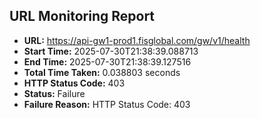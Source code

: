 ## URL Monitoring Report

- **URL:** https://api-gw1-prod1.fisglobal.com/gw/v1/health
- **Start Time:** 2025-07-30T21:38:39.088713
- **End Time:** 2025-07-30T21:38:39.127516
- **Total Time Taken:** 0.038803 seconds
- **HTTP Status Code:** 403
- **Status:** Failure
- **Failure Reason:** HTTP Status Code: 403
